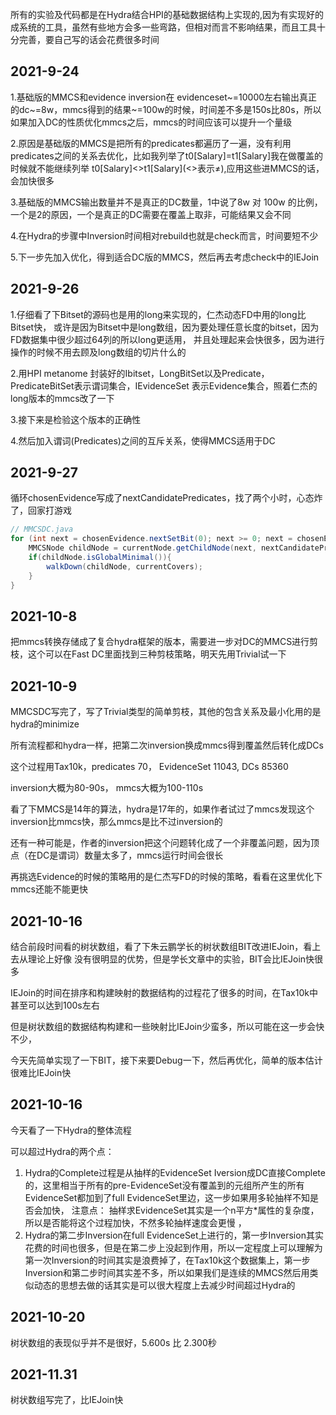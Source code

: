 所有的实验及代码都是在Hydra结合HPI的基础数据结构上实现的,因为有实现好的成系统的工具，虽然有些地方会多一些弯路，但相对而言不影响结果，而且工具十分完善，要自己写的话会花费很多时间

## 2021-9-24
1.基础版的MMCS和evidence inversion在 evidenceset~=10000左右输出真正的dc~=8w，mmcs得到的结果~=100w的时候，时间差不多是150s比80s，所以如果加入DC的性质优化mmcs之后，mmcs的时间应该可以提升一个量级

2.原因是基础版的MMCS是把所有的predicates都遍历了一遍，没有利用predicates之间的关系去优化，比如我列举了t0[Salary]=t1[Salary]我在做覆盖的时候就不能继续列举
t0[Salary]<>t1[Salary](<>表示≠),应用这些进MMCS的话，会加快很多

3.基础版的MMCS输出数量并不是真正的DC数量，1中说了8w 对 100w 的比例，一个是2的原因，一个是真正的DC需要在覆盖上取非，可能结果又会不同

4.在Hydra的步骤中Inversion时间相对rebuild也就是check而言，时间要短不少

5.下一步先加入优化，得到适合DC版的MMCS，然后再去考虑check中的IEJoin

## 2021-9-26
1.仔细看了下Bitset的源码也是用的long来实现的，仁杰动态FD中用的long比Bitset快，
或许是因为Bitset中是long数组，因为要处理任意长度的bitset，因为FD数据集中很少超过64列的所以long更适用，
并且处理起来会快很多，因为进行操作的时候不用去顾及long数组的切片什么的

2.用HPI metanome 封装好的Ibitset，LongBitSet以及Predicate，PredicateBitSet表示谓词集合，IEvidenceSet
表示Evidence集合，照着仁杰的long版本的mmcs改了一下

3.接下来是检验这个版本的正确性

4.然后加入谓词(Predicates)之间的互斥关系，使得MMCS适用于DC

## 2021-9-27
循环chosenEvidence写成了nextCandidatePredicates，找了两个小时，心态炸了，回家打游戏
```java
// MMCSDC.java
for (int next = chosenEvidence.nextSetBit(0); next >= 0; next = chosenEvidence.nextSetBit(next + 1)){
    MMCSNode childNode = currentNode.getChildNode(next, nextCandidatePredicates);
    if(childNode.isGlobalMinimal()){
        walkDown(childNode, currentCovers);
    }
}
```

## 2021-10-8
把mmcs转换存储成了复合hydra框架的版本，需要进一步对DC的MMCS进行剪枝，这个可以在Fast DC里面找到三种剪枝策略，明天先用Trivial试一下

## 2021-10-9
MMCSDC写完了，写了Trivial类型的简单剪枝，其他的包含关系及最小化用的是hydra的minimize

所有流程都和hydra一样，把第二次inversion换成mmcs得到覆盖然后转化成DCs

这个过程用Tax10k，predicates 70， EvidenceSet 11043, DCs 85360

inversion大概为80-90s， mmcs大概为100-110s

看了下MMCS是14年的算法，hydra是17年的，如果作者试过了mmcs发现这个inversion比mmcs快，那么mmcs是比不过inversion的

还有一种可能是，作者的inversion把这个问题转化成了一个非覆盖问题，因为顶点（在DC是谓词）数量太多了，mmcs运行时间会很长

再挑选Evidence的时候的策略用的是仁杰写FD的时候的策略，看看在这里优化下mmcs还能不能更快

## 2021-10-16
结合前段时间看的树状数组，看了下朱云鹏学长的树状数组BIT改进IEJoin，看上去从理论上好像
没有很明显的优势，但是学长文章中的实验，BIT会比IEJoin快很多

IEJoin的时间在排序和构建映射的数据结构的过程花了很多的时间，在Tax10k中甚至可以达到100s左右

但是树状数组的数据结构构建和一些映射比IEJoin少蛮多，所以可能在这一步会快不少，

今天先简单实现了一下BIT，接下来要Debug一下，然后再优化，简单的版本估计很难比IEJoin快

## 2021-10-16
今天看了一下Hydra的整体流程

可以超过Hydra的两个点：
1. Hydra的Complete过程是从抽样的EvidenceSet Iversion成DC直接Complete的，这里相当于所有的pre-EvidenceSet没有覆盖到的元组所产生的所有
EvidenceSet都加到了full EvidenceSet里边，这一步如果用多轮抽样不知是否会加快，
注意点： 抽样求EvidenceSet其实是一个n平方*属性的复杂度，所以是否能将这个过程加快，不然多轮抽样速度会更慢
   ，
2. Hydra的第二步Inversion在full EvidenceSet上进行的，第一步Inversion其实花费的时间也很多，但是在第二步上没起到作用，所以一定程度上可以理解为
第一次Inversion的时间其实是浪费掉了，在Tax10k这个数据集上，第一步Inversion和第二步时间其实差不多，所以如果我们是连续的MMCS然后用类似动态的思想去做的话其实是可以很大程度上去减少时间超过Hydra的
   
## 2021-10-20 
树状数组的表现似乎并不是很好，5.600s  比  2.300秒


## 2021-11.31
树状数组写完了，比IEJoin快